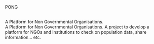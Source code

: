 PONG

<br> A Platform for Non Governmental Organisations.<br/>
A Platform for Non Governmental Organisations.
A project to develop a platform for NGOs and Institutions to check on population data, share information... etc.
